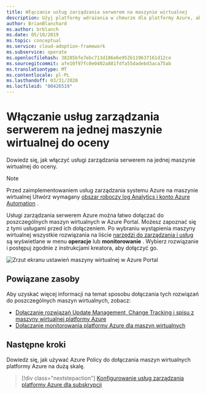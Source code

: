 ```yaml
---
title: Włączanie usług zarządzania serwerem na maszynie wirtualnej
description: Użyj platformy wdrażania w chmurze dla platformy Azure, aby dowiedzieć się, jak włączyć usługi zarządzania serwerem Azure na jednej maszynie wirtualnej.
author: BrianBlanchard
ms.author: brblanch
ms.date: 05/10/2019
ms.topic: conceptual
ms.service: cloud-adoption-framework
ms.subservice: operate
ms.openlocfilehash: 38285bfe7ebc713d186e6e952b119637161d12ce
ms.sourcegitcommit: afe10f97fc0e0402a881fdfa55dadebd3aca75ab
ms.translationtype: MT
ms.contentlocale: pl-PL
ms.lasthandoff: 03/31/2020
ms.locfileid: "80426519"
---
```

# <a name="enable-server-management-services-on-a-single-vm-for-evaluation"></a>Włączanie usług zarządzania serwerem na jednej maszynie wirtualnej do oceny

Dowiedz się, jak włączyć usługi zarządzania serwerem na jednej maszynie wirtualnej do oceny.

> [!NOTE]
> Przed zaimplementowaniem usług zarządzania systemu Azure na maszynie wirtualnej Utwórz wymagany [obszar roboczy log Analytics i konto Azure Automation](./prerequisites.md#create-a-workspace-and-automation-account) .

Usługi zarządzania serwerem Azure można łatwo dołączać do poszczególnych maszyn wirtualnych w Azure Portal. Możesz zapoznać się z tymi usługami przed ich dołączeniem. Po wybraniu wystąpienia maszyny wirtualnej wszystkie rozwiązania na liście [narzędzi do zarządzania i usług](./tools-services.md) są wyświetlane w menu **operacje** lub **monitorowanie** . Wybierz rozwiązanie i postępuj zgodnie z instrukcjami kreatora, aby dołączyć go.

![Zrzut ekranu ustawień maszyny wirtualnej w Azure Portal](./media/onboarding-single-vm.png)

## <a name="related-resources"></a>Powiązane zasoby

Aby uzyskać więcej informacji na temat sposobu dołączania tych rozwiązań do poszczególnych maszyn wirtualnych, zobacz:

- [Dołączanie rozwiązań Update Management, Change Tracking i spisu z maszyny wirtualnej platformy Azure](https://docs.microsoft.com/azure/automation/automation-onboard-solutions-from-vm)
- [Dołączanie monitorowania platformy Azure dla maszyn wirtualnych](https://docs.microsoft.com/azure/azure-monitor/insights/vminsights-enable-single-vm)

## <a name="next-steps"></a>Następne kroki

Dowiedz się, jak używać Azure Policy do dołączania maszyn wirtualnych platformy Azure na dużą skalę.

> [!div class="nextstepaction"]
> [Konfigurowanie usług zarządzania platformy Azure dla subskrypcji](./onboard-at-scale.md)
